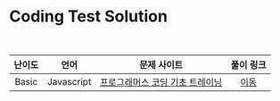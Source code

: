 # Coding Test Solution

<br>

|난이도|언어|문제 사이트|풀이 링크|
|:---:|:---:|:---:|:---:|
|Basic|Javascript|[프로그래머스 코딩 기초 트레이닝](https://school.programmers.co.kr/learn/challenges/training?order=recent&languages=javascript)|[이동](./programmers/Javascript/basic)|